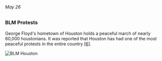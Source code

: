###### May 26

### BLM Protests

George Floyd's hometown of Houston holds a peaceful march of nearly 60,000 houstonians. It was reported that Houston has had one of the most peaceful protests in the entire country [[6]](https://houston.eater.com/2020/8/19/21376060/houston-coronavirus-pandemic-restaurants-timeline-reopening).

![BLM Houston](https://images.unsplash.com/photo-1593808864112-62ed6b7227e1?ixlib=rb-1.2.1&auto=format&fit=crop&w=1351&q=80)